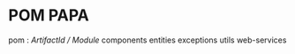 # POM PAPA #

pom :
	*ArtifactId / Module*
	components
	entities
	exceptions
	utils
	web-services
	

